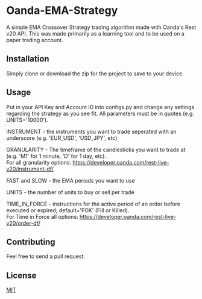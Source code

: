 # Oanda-EMA-Strategy
A simple EMA Crossover Strategy trading algorithm made with Oanda's Rest v20 API. This was made primarily as a learning tool and to be used on a paper trading account.

## Installation
Simply clone or download the zip for the project to save to your device.

## Usage
Put in your API Key and Account ID into configs.py and change any settings regarding the strategy as you see fit. All parameters must be in quotes (e.g. UNITS='10000').

INSTRUMENT - the instruments you want to trade seperated with an underscore (e.g. 'EUR_USD', 'USD_JPY', etc)

GRANULARITY - The timeframe of the candlesticks you want to trade at (e.g. 'M1' for 1 minute, 'D' for 1 day, etc).<br/>
              For all granularity options: https://developer.oanda.com/rest-live-v20/instrument-df/
              
FAST and SLOW - the EMA periods you want to use

UNITS - the number of units to buy or sell per trade

TIME_IN_FORCE - instructions for the active period of an order before executed or expired; default='FOK' (Fill or Killed).<br/>
                For Time in Force all options: https://developer.oanda.com/rest-live-v20/order-df/

## Contributing
Feel free to send a pull request.

## License
[MIT](https://choosealicense.com/licenses/mit/)
